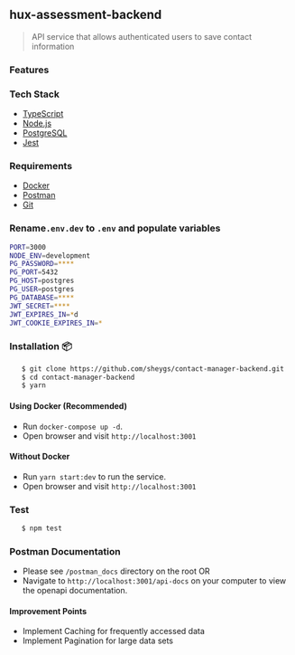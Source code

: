 ## hux-assessment-backend

> API service that allows authenticated users to save contact information

### Features

### Tech Stack

- [TypeScript](https://www.typescriptlang.org/)
- [Node.js](https://nodejs.org/en/download/current)
- [PostgreSQL](https://www.postgresql.org/download/)
- [Jest](https://www.npmjs.com/package/jest)

### Requirements

- [Docker](https://www.docker.com/)
- [Postman](https://www.postman.com/downloads/)
- [Git](https://git-scm.com/downloads)

### Rename`.env.dev` to `.env` and populate variables

```bash
PORT=3000
NODE_ENV=development
PG_PASSWORD=****
PG_PORT=5432
PG_HOST=postgres
PG_USER=postgres
PG_DATABASE=****
JWT_SECRET=****
JWT_EXPIRES_IN=*d
JWT_COOKIE_EXPIRES_IN=*
```

### Installation 📦

```bash
   $ git clone https://github.com/sheygs/contact-manager-backend.git
   $ cd contact-manager-backend
   $ yarn
```

#### Using Docker (Recommended)

- Run `docker-compose up -d`.
- Open browser and visit `http://localhost:3001`

#### Without Docker

- Run `yarn start:dev` to run the service.
- Open browser and visit `http://localhost:3001`

### Test

```bash
   $ npm test
```

### Postman Documentation

- Please see `/postman_docs` directory on the root OR
- Navigate to `http://localhost:3001/api-docs` on your computer to view the openapi documentation.

#### Improvement Points

- Implement Caching for frequently accessed data
- Implement Pagination for large data sets
